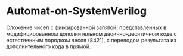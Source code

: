 # Automat-on-SystemVerilog
Сложение чисел с фиксированной запятой, представленных в  модифицированном дополнительном двоично-десятичном коде с  естественным порядком весов (8421), с переводом результата из  дополнительного кода в прямой.
